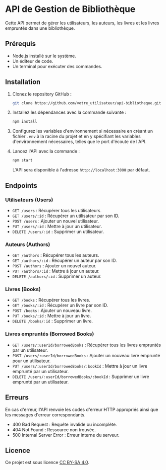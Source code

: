 # API de Gestion de Bibliothèque

Cette API permet de gérer les utilisateurs, les auteurs, les livres et les livres empruntés dans une bibliothèque.

## Prérequis

- Node.js installé sur le système.
- Un éditeur de code.
- Un terminal pour exécuter des commandes.

## Installation

1. Clonez le repository GitHub :

    ```bash
    git clone https://github.com/votre_utilisateur/api-bibliotheque.git
    ```

2. Installez les dépendances avec la commande suivante :

    ```bash
    npm install
    ```

3. Configurez les variables d'environnement si nécessaire en créant un fichier `.env` à la racine du projet et en y spécifiant les variables d'environnement nécessaires, telles que le port d'écoute de l'API.

4. Lancez l'API avec la commande :

    ```bash
    npm start
    ```

    L'API sera disponible à l'adresse `http://localhost:3000` par défaut.

## Endpoints

### Utilisateurs (Users)

- `GET /users` : Récupérer tous les utilisateurs.
- `GET /users/:id` : Récupérer un utilisateur par son ID.
- `POST /users` : Ajouter un nouvel utilisateur.
- `PUT /users/:id` : Mettre à jour un utilisateur.
- `DELETE /users/:id` : Supprimer un utilisateur.

### Auteurs (Authors)

- `GET /authors` : Récupérer tous les auteurs.
- `GET /authors/:id` : Récupérer un auteur par son ID.
- `POST /authors` : Ajouter un nouvel auteur.
- `PUT /authors/:id` : Mettre à jour un auteur.
- `DELETE /authors/:id` : Supprimer un auteur.

### Livres (Books)

- `GET /books` : Récupérer tous les livres.
- `GET /books/:id` : Récupérer un livre par son ID.
- `POST /books` : Ajouter un nouveau livre.
- `PUT /books/:id` : Mettre à jour un livre.
- `DELETE /books/:id` : Supprimer un livre.

### Livres empruntés (Borrowed Books)

- `GET /users/:userId/borrowedBooks` : Récupérer tous les livres empruntés par un utilisateur.
- `POST /users/:userId/borrowedBooks` : Ajouter un nouveau livre emprunté pour un utilisateur.
- `PUT /users/:userId/borrowedBooks/:bookId` : Mettre à jour un livre emprunté par un utilisateur.
- `DELETE /users/:userId/borrowedBooks/:bookId` : Supprimer un livre emprunté par un utilisateur.

## Erreurs

En cas d'erreur, l'API renvoie les codes d'erreur HTTP appropriés ainsi que les messages d'erreur correspondants.

- 400 Bad Request : Requête invalide ou incomplète.
- 404 Not Found : Ressource non trouvée.
- 500 Internal Server Error : Erreur interne du serveur.

## Licence

Ce projet est sous licence [CC BY-SA 4.0](https://creativecommons.org/licenses/by-sa/4.0/deed.fr).
